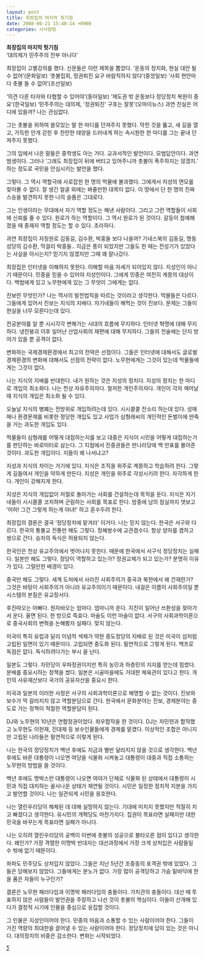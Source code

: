 ```yaml
---
layout: post
title: 최장집의 마지막 헛기침
date: 2008-06-21 15:40:14 +0900
categories: 시사칼럼
---
```

**최장집의 마지막 헛기침**  
‘대의제가 민주주의 전부 아니다’

최장집이 고별강의를 했다. 신문들은 이런 제목을 뽑았다. ‘운동의 정치화, 현실 대안 될 수 없어’(문화일보) ‘촛불집회, 정권퇴진 요구 바람직하지 않다’(중앙일보) ‘사회 현안마다 촛불 들 수 없어’(조선일보)

‘의견 다른 타자와 타협할 수 있어야’(동아일보) ‘제도권 밖 운동보다 정당정치 복원이 중요’(한국일보) ‘민주주의는 대의제, '정권퇴진' 구호는 잘못’(오마이뉴스) 과연 진실은 어디에 있을까? 나는 관심없다. 

그는 촛불을 위하여 쓸모있는 말 한 마디를 던져주지 못했다. 막힌 것을 뚫고, 새 길을 열고, 가득한 안개 걷힌 후 찬란한 태양을 드러내게 하는 속시원한 한 마디를 그는 끝내 던져주지 못했다. 

그의 입에서 나온 말들은 중학생도 아는 거다. 교과서적인 발언이다. 모범답안이다. 과연 범생이다. 그러나 ‘그래도 최장집이 뒤에 버티고 있어주니까 촛불이 폭주하지는 않겠지.’ 하는 정도로 국민을 안심시키는 발언을 했다. 

그렇다. 그 역시 역할극에 사로잡힌 한 명의 먹물에 불과했다. 그에게서 지성의 면모를 찾아볼 수 없다. 잘 생긴 얼굴 외에는 봐줄만한 대목이 없다. 이 땅에서 단 한 명의 진짜 스승을 발견하지 못한 나의 슬픔은 그대로다. 

그는 인생이라는 무대에서 자기 역할 정도는 해낸 사람이다. 그리고 그런 역할들이 사회에 신뢰를 줄 수 있다. 원로가 하는 역할이다. 그 역시 원로가 된 것이다. 갈등이 첨예해졌을 때 중재자 역할 정도는 할 수 있다. 초라하다.

과연 최장집이 자칭원로 김동길, 김수환, 박홍들 보다 나을까? 기네스북의 김동길, 명동성당의 김수환, 막걸리 박홍들.. 지금은 똥이 되었지만 그들도 한 때는 전성기가 있었다는 사실을 아시는지? 믿기지 않겠지만 그때 꽤 잘나갔다. 

최장집은 인터넷을 이해하지 못한다. 이해할 마음 자세가 되어있지 않다. 지성인이 아니기 때문이다. 민중을 믿을 수 있어야 지성인이다. 그에게 민중은 여전히 계몽의 대상이다. 백범에게 있고 노무현에게 있는 그 무엇이 그에게는 없다. 

진보란 무엇인가? 나는 역사의 발전법칙을 따르는 것이라고 생각한다. 먹물들은 다르다. 그들에게 있어서 진보는 지식의 지배다. 자기네들이 해먹는 것이 진보다. 문제는 그들이 현실을 너무 모른다는데 있다. 

전공분야를 알 뿐 시시각각 변해가는 시대의 흐름에 무지하다. 인터넷 혁명에 대해 무지하다. 냉전붕괴 이후 일어난 산업사회의 재편에 대해 무지하다. 그들의 전술에는 단지 방어가 있을 뿐 공격이 없다. 

변화하는 국제경제환경에서 최고의 전략은 선점이다. 그들은 인터넷에 대해서도 글로벌 경제환경의 변화에 대해서도 선점의 전략이 없다. 노무현에게는 그것이 있는데 먹물들에게는 그것이 없다. 

나는 지식의 지배를 반대한다. 내가 원하는 것은 지성의 정치다. 지성의 정치는 한 마디로 개입의 최소화다. 나는 천상 자유주의자다. 철저한 개인주의자다. 개인이 각자 깨어날 때 지식의 개입은 최소화 될 수 있다.

오늘날 지식의 병폐는 전방위로 개입하려는데 있다. 시시콜콜 잔소리 하는데 있다. 성매매나 환경문제를 비롯한 정당한 개입도 있고 사업가 심형래씨의 개인적인 돈벌이에 딴죽을 거는 과도한 개입도 있다. 

먹물들이 심형래를 어떻게 대접하는지를 보고 대중은 지식이 시민을 어떻게 대접하는가를 판단하는 바로미터로 삼는다. 그 지점에서 진중권들은 딴나라당에 백 만표를 몰아준 것이다. 과도한 개입이다. 지들이 왜 나서냐고? 

지성과 지식의 차이는 거기에 있다. 지식은 조직을 위주로 계몽하고 학습하려 한다. 그렇게 길들여서 개인을 약하게 만든다. 지성은 개인을 위주로 각성시키려 한다. 자각하게 한다. 개인이 강해지게 한다. 

지성은 지식의 개입없이 저절로 돌아가는 사회를 건설하는데 목적을 둔다. 지식은 자기네들이 시시콜콜 코치하며 군림하는 사회를 목표로 한다. 밤중에 남의 침실까지 엿보고 ‘어허! 그건 그렇게 하는게 아녀!’ 하고 훈수두려 한다. 

최장집의 결론은 결국 ‘정당정치에 맡겨라’ 이거다. 나는 믿지 않는다. 한국은 서구와 다르다. 한국의 통불교 전통만 해도 그렇다. 정혜쌍수에 교관겸수다. 항상 양자를 겸하고 쌍으로 간다. 승자의 독식은 허용되지 않는다. 

한국인은 천상 유교주의에서 벗어나지 못한다. 때문에 한국에서 서구식 정당정치는 실패다. 일본만 해도 그렇다. 정당이 역할하고 있는가? 정권교체가 되고 있는가? 분명히 이유가 있다. 그럴만한 배경이 있다. 

중국만 해도 그렇다. 세계 도처에서 사라진 사회주의가 중국과 북한에서 왜 건재한가? 그것은 바탕이 사회주의가 아니라 유교주의이기 때문이다. 내걸은 이름이 사회주의일 뿐 시스템의 본질은 유교정서다. 

후진따오는 아빠다. 원자바오는 엄마다. 엄마니까 운다. 지진이 일어난 쓰촨성을 찾아가서 운다. 울면 된다. 한 방으로 즉효다. 마술도 이런 마술이 없다. 서구의 사회과학이론으로 중국사회의 변혁을 논해봤자 실패다. 맞지 않는다. 

미국이 특히 유럽과 달리 이념적 색채가 약한 중도정당의 지배로 된 것은 미국이 섬처럼 고립된 일면이 있기 때문이다. 고립되면 중도화 된다. 필연적으로 그렇게 된다. 백프로 독점은 없다. 독식하려다가는 부시 꼴 난다. 

일본도 그렇다. 자민당이 우파정권이지만 특히 농민과 하층민의 지지를 얻는데 힘썼다. 분배를 중요시하는 정책을 썼다. 일본은 시골마을에도 거대한 체육관이 있다고 한다. 개인의 사유재산보다 국가의 공유자산을 중요시 한다. 

미국과 일본의 이러한 사정은 서구의 사회과학이론으로 해명할 수 없는 것이다. 진보와 보수가 딱 갈라지지 않고 역할분담으로 간다. 한국에서 문화분야는 진보, 경제분야는 중도로 가는 정책이 적절한 역할분담이 된다. 

DJ와 노무현의 10년은 연합정권이었다. 좌우합작을 한 것이다. DJ는 자민련과 합작했고 노무현도 이헌재, 진대제 등 보수인물들에게 경제를 맡겼다. 이상적인 조합은 아니지만 고립된 나라들은 필연적으로 이렇게 된다. 

나는 한국의 정당정치가 백년 후에도 지금과 별반 달라지지 않을 것으로 생각한다. 백년 후에도 바른 대통령이 나오면 여당을 식물화 시켜놓고 대통령이 대중과 직접 소통하는 노무현의 방법을 쓸 것이다.

백년 후에도 명박스런 대통령이 나오면 여야가 단체로 식물화 된 상태에서 대통령이 시민과 직접 대치하는 꼴사나운 상태가 재연될 것이다. 시민은 일정한 정치적 지분을 가지고 발언할 것이다. 나는 일관되게 시민을 옹호한다. 

나는 열린우리당이 해체된 데 대해 실망하지 않는다. 기대에 미치지 못했지만 적절히 치고 빠졌다고 생각한다. 유시민의 개혁당도 마찬가지다. 집권이 목표라면 실패지만 대한민국을 바꾸는게 목표라면 실패가 아니다. 

나는 오히려 열린우리당의 공백이 이번에 촛불의 성공으로 불타오른 점이 있다고 생각한다. 왜인가? 가장 격렬한 이명박 반대자는 대선과정에서 가장 크게 상처입은 사람들일 수 밖에 없기 때문이다. 

좌파도 민주당도 상처입지 않았다. 그들은 지난 5년간 조중동의 포격권 밖에 있었다. 그들은 당해보지 않았다. 그들에게는 분노가 없다. 가장 많이 공격당하고 가슴 밑바닥에 한을 품은 자들이 누구인가? 

결론은 노무현 패러다임과 이명박 패러다임의 충돌이다. 가치관의 충돌이다. 대선 때 투표하지 않은 사람들이 발언권을 주장하고 나선 것이 촛불의 핵심이다. 이들이 산개해 있다가 결정적 시기에 인물을 중심으로 응집할 것이다. 

그 인물은 지성인이어야 한다. 민중의 마음과 소통할 수 있는 사람이어야 한다. 그들이 가진 역량의 최대한을 끌어낼 수 있는 사람이어야 한다. 정당정치에 답이 있는 것은 아니다. 대의정치의 비중은 감소한다. 변화는 시작되었다. 



∑